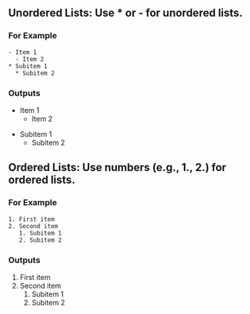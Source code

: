 ## Unordered Lists: Use * or - for unordered lists.
### For Example 
```
- Item 1
  - Item 2
* Subitem 1
  * Subitem 2
```
### Outputs 
- Item 1
   - Item 2
* Subitem 1
   * Subitem 2

## Ordered Lists: Use numbers (e.g., 1., 2.) for ordered lists.
### For Example 
```
1. First item
2. Second item
   1. Subitem 1
   2. Subitem 2
```
### Outputs 
1. First item
2. Second item
   1. Subitem 1
   2. Subitem 2
